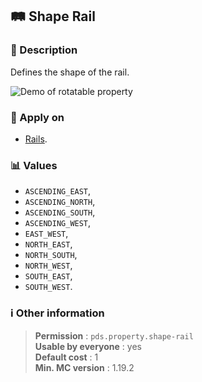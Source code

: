 ## :railway_track: Shape Rail

### :memo: Description
Defines the shape of the rail.

![Demo of rotatable property](../../assets/properties/shape-rail.gif ':size=90%')

### :dart: Apply on
- [Rails](https://minecraft.wiki/w/Rail).

### :bar_chart: Values
- ``ASCENDING_EAST``,
- ``ASCENDING_NORTH``,
- ``ASCENDING_SOUTH``,
- ``ASCENDING_WEST``,
- ``EAST_WEST``,
- ``NORTH_EAST``,
- ``NORTH_SOUTH``,
- ``NORTH_WEST``,
- ``SOUTH_EAST``,
- ``SOUTH_WEST``.

### :information_source: Other information

> **Permission** : ``pds.property.shape-rail``<br>
> **Usable by everyone** : yes<br>
>  **Default cost** : 1<br>
>  **Min. MC version** : 1.19.2
